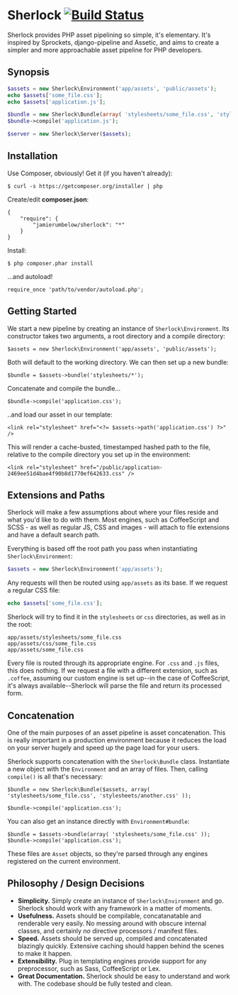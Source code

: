 Sherlock [![Build Status](https://secure.travis-ci.org/jamierumbelow/sherlock.png?branch=master)](http://travis-ci.org/jamierumbelow/sherlock)
========

Sherlock provides PHP asset pipelining so simple, it's elementary. It's inspired by Sprockets, django-pipeline and Assetic, and aims to create a simpler and more approachable asset pipeline for PHP developers.

## Synopsis

```php
$assets = new Sherlock\Environment('app/assets', 'public/assets');
echo $assets['some_file.css'];
echo $assets['application.js'];

$bundle = new Sherlock\Bundle(array( 'stylesheets/some_file.css', 'stylesheets/another.css' ));
$bundle->compile('application.js');

$server = new Sherlock\Server($assets);
```

## Installation

Use Composer, obviously! Get it (if you haven't already):

	$ curl -s https://getcomposer.org/installer | php

Create/edit **composer.json**:

	{
		"require": {
			"jamierumbelow/sherlock": "*"
		}
	}

Install:

	$ php composer.phar install

...and autoload!

	require_once 'path/to/vendor/autoload.php';

## Getting Started

We start a new pipeline by creating an instance of `Sherlock\Environment`. Its constructor takes two arguments, a root directory and a compile directory:

	$assets = new Sherlock\Environment('app/assets', 'public/assets');

Both will default to the working directory. We can then set up a new bundle:

	$bundle = $assets->bundle('stylesheets/*');

Concatenate and compile the bundle...

	$bundle->compile('application.css');

..and load our asset in our template:

	<link rel="stylesheet" href="<?= $assets->path('application.css') ?>" />

This will render a cache-busted, timestamped hashed path to the file, relative to the compile directory you set up in the environment:

	<link rel="stylesheet" href="/public/application-2469ee51d4bae4f90b8d1770ef642633.css" />

## Extensions and Paths

Sherlock will make a few assumptions about where your files reside and what you'd like to do with them. Most engines, such as CoffeeScript and SCSS - as well as regular JS, CSS and images - will attach to file extensions and have a default search path.

Everything is based off the root path you pass when instantiating `Sherlock\Environment`:

```php
$assets = new Sherlock\Environment('app/assets');
```

Any requests will then be routed using `app/assets` as its base. If we request a regular CSS file:

```php
echo $assets['some_file.css'];
```

Sherlock will try to find it in the `stylesheets` or `css` directories, as well as in the root:

	app/assets/stylesheets/some_file.css
	app/assets/css/some_file.css
	app/assets/some_file.css

Every file is routed through its appropriate engine. For `.css` and `.js` files, this does nothing. If we request a file with a different extension, such as `.coffee`, assuming our custom engine is set up--in the case of CoffeeScript, it's always available--Sherlock will parse the file and return its processed form.

## Concatenation

One of the main purposes of an asset pipeline is asset concatenation. This is really important in a production environment because it reduces the load on your server hugely and speed up the page load for your users.

Sherlock supports concatenation with the `Sherlock\Bundle` class. Instantiate a new object with the `Environment` and an array of files. Then, calling `compile()` is all that's necessary:

	$bundle = new Sherlock\Bundle($assets, array( 'stylesheets/some_file.css', 'stylesheets/another.css' ));

	$bundle->compile('application.css');

You can also get an instance directly with `Environment#bundle`:

	$bundle = $assets->bundle(array( 'stylesheets/some_file.css' ));
	$bundle->compile('application.css');

These files are `Asset` objects, so they're parsed through any engines registered on the current environment.

## Philosophy / Design Decisions

* **Simplicity.** Simply create an instance of `Sherlock\Environment` and go. Sherlock should work with any framework in a matter of moments.
* **Usefulness.** Assets should be compilable, concatanatable and renderable very easily. No messing around with obscure internal classes, and certainly _no_ directive processors / manifest files. 
* **Speed.** Assets should be served up, compiled and concatenated blazingly quickly. Extensive caching should happen behind the scenes to make it happen.
* **Extensibility.** Plug in templating engines provide support for any preprocessor, such as Sass, CoffeeScript or Lex.
* **Great Documentation.** Sherlock should be easy to understand and work with. The codebase should be fully tested and clean.